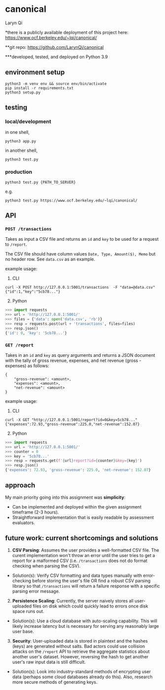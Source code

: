 # canonical
Laryn Qi

*there is a publicly available deployment of this project here: https://www.ocf.berkeley.edu/~lqi/canonical/

**git repo: https://github.com/LarynQi/canonical

***developed, tested, and deployed on Python 3.9

## environment setup

```shell
python3 -m venv env && source env/bin/activate
pip install -r requirements.txt
python3 setup.py
```

## testing

### local/development

in one shell,
```shell
python3 app.py
```

in another shell,
```shell
python3 test.py
```

### production

```shell
python3 test.py {PATH_TO_SERVER}
```

e.g.
```shell
python3 test.py https://www.ocf.berkeley.edu/~lqi/canonical/
```

## API

### `POST /transactions`
Takes as input a CSV file and returns an `id` and `key` to be used for a request to `/report`.

The CSV file should have column values `Date, Type, Amount($), Memo` but no header row. See `data.csv` as an example.

example usage:

1. CLI
```shell
curl -X POST http://127.0.0.1:5001/transactions  -F "data=@data.csv"
{"id":1,"key":"5cb78..."}
```

2. Python
```python
>>> import requests
>>> url = 'http://127.0.0.1:5001/'
>>> files = {'data': open('data.csv', 'rb')}
>>> resp = requests.post(url + 'transactions', files=files)
>>> resp.json()
{'id': 0, 'key': '5cb78...'}
```

### `GET /report`
Takes in an `id` and `key` as query arguments and returns a JSON document with the tally of gross revenue, expenses, and net revenue (gross - expenses) as follows:

```
{
    "gross-revenue": <amount>,
    "expenses": <amount>,
    "net-revenue": <amount>
}
```

example usage:

1. CLI
```shell
curl -X GET "http://127.0.0.1:5001/report?id=0&key=5cb78..."
{"expenses":72.93,"gross-revenue":225.0,"net-revenue":152.07}
```

2. Python
```python
>>> import requests
>>> url = 'http://127.0.0.1:5001/'
>>> counter = 0
>>> key = '5cb78...'
>>> resp = requests.get(f'{url}report?id={counter}&key={key}')
>>> resp.json()
{'expenses': 72.93, 'gross-revenue': 225.0, 'net-revenue': 152.07}
```

## approach

My main priority going into this assignment was **simplicity**:
  - Can be implemented and deployed within the given assignment timeframe (2-3 hours).
  - Straightforward implementation that is easily readable by assessment evaluators.

## future work: current shortcomings and solutions
1. **CSV Parsing**: Assumes the user provides a well-formatted CSV file. The curent implementation won't throw an error until the user tries to get a report for a malformed CSV (i.e. `/transactions` does not do format checking when parsing the CSV).
  - Solution(s): Verify CSV formatting and data types manually with error-checking before storing the user's file OR find a robust CSV parsing library so that `/transactions` will return a failure response with a specific parsing error message.

2. **Persistence Scaling**: Currently, the server naively stores all user-uploaded files on disk which could quickly lead to errors once disk space runs out.
  - Solution(s): Use a cloud database with auto-scaling capability. This will likely increase latency but is necessary for serving any reasonably large user base.

3. **Security**: User-uploaded data is stored in plaintext and the hashes (keys) are generated without salts. Bad actors could use collision attacks on the `/report` API to retrieve the aggregate statistics about another user's dataset. However, reversing the hash to get another user's raw input data is still difficult.
  - Solution(s): Look into industry-standard methods of encrypting user data (perhaps some cloud databases already do this). Also, research more secure methods of generating keys.
